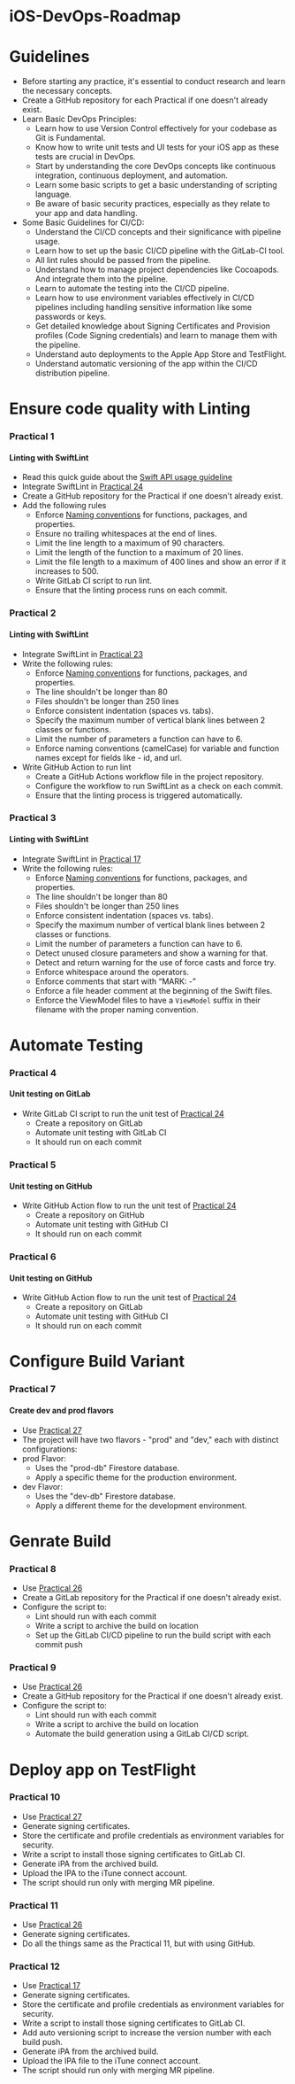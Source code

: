 # iOS-DevOps-Roadmap

# Guidelines
- Before starting any practice, it's essential to conduct research and learn the necessary concepts.
- Create a GitHub repository for each Practical if one doesn't already exist.
- Learn Basic DevOps Principles:
  - Learn how to use Version Control effectively for your codebase as Git is Fundamental.
  - Know how to write unit tests and UI tests for your iOS app as these tests are crucial in DevOps.
  - Start by understanding the core DevOps concepts like continuous integration, continuous deployment, and automation.
  - Learn some basic scripts to get a basic understanding of scripting language.
  - Be aware of basic security practices, especially as they relate to your app and data handling.
- Some Basic Guidelines for CI/CD:
  - Understand the CI/CD concepts and their significance with pipeline usage.
  - Learn how to set up the basic CI/CD pipeline with the GitLab-CI tool.
  - All lint rules should be passed from the pipeline.
  - Understand how to manage project dependencies like Cocoapods. And integrate them into the pipeline.
  - Learn to automate the testing into the CI/CD pipeline.
  - Learn how to use environment variables effectively in CI/CD pipelines including handling sensitive information like some passwords or keys.
  - Get detailed knowledge about Signing Certificates and Provision profiles (Code Signing credentials) and learn to manage them with the pipeline.
  - Understand auto deployments to the Apple App Store and TestFlight.
  - Understand automatic versioning of the app within the CI/CD distribution pipeline.


# Ensure code quality with Linting
### Practical 1
#### Linting with SwiftLint
- Read this quick guide about the [Swift API usage guideline](https://www.swift.org/documentation/api-design-guidelines/)
- Integrate SwiftLint in [Practical 24](https://github.com/canopas/iOS-developer-roadmap-2023#practical-24)
- Create a GitHub repository for the Practical if one doesn't already exist.
- Add the following rules
  - Enforce [Naming conventions](https://www.swift.org/documentation/api-design-guidelines/#naming) for functions, packages, and properties.
  - Ensure no trailing whitespaces at the end of lines.
  - Limit the line length to a maximum of 90 characters.
  - Limit the length of the function to a maximum of 20 lines.
  - Limit the file length to a maximum of 400 lines and show an error if it increases to 500.
  - Write GitLab CI script to run lint.
  - Ensure that the linting process runs on each commit.
  

### Practical 2
#### Linting with SwiftLint
- Integrate SwiftLint in [Practical 23](https://github.com/canopas/iOS-developer-roadmap-2023#practical-23)
- Write the following rules:
  - Enforce [Naming conventions](https://www.swift.org/documentation/api-design-guidelines/#naming) for functions, packages, and properties.
  - The line shouldn't be longer than 80
  - Files shouldn't be longer than 250 lines
  - Enforce consistent indentation (spaces vs. tabs).
  - Specify the maximum number of vertical blank lines between 2 classes or functions.
  - Limit the number of parameters a function can have to 6.
  - Enforce naming conventions (camelCase) for variable and function names except for fields like - id, and url.
- Write GitHub Action to run lint
  - Create a GitHub Actions workflow file in the project repository.
  - Configure the workflow to run SwiftLint as a check on each commit.
  - Ensure that the linting process is triggered automatically.
 
### Practical 3
#### Linting with SwiftLint
- Integrate SwiftLint in [Practical 17](https://github.com/canopas/iOS-developer-roadmap-2023#practical-17)
- Write the following rules:
  - Enforce [Naming conventions](https://www.swift.org/documentation/api-design-guidelines/#naming) for functions, packages, and properties.
  - The line shouldn't be longer than 80
  - Files shouldn't be longer than 250 lines
  - Enforce consistent indentation (spaces vs. tabs).
  - Specify the maximum number of vertical blank lines between 2 classes or functions.
  - Limit the number of parameters a function can have to 6.
  - Detect unused closure parameters and show a warning for that.
  - Detect and return warning for the use of force casts and force try.
  - Enforce whitespace around the operators.
  - Enforce comments that start with “MARK: -”
  - Enforce a file header comment at the beginning of the Swift files.
  - Enforce the ViewModel files to have a `ViewModel` suffix in their filename with the proper naming convention.
 
# Automate Testing
### Practical 4
#### Unit testing on GitLab
- Write GitLab CI script to run the unit test of [Practical 24](https://github.com/canopas/iOS-developer-roadmap-2023#practical-24)
  - Create a repository on GitLab
  - Automate unit testing with GitLab CI
  - It should run on each commit

### Practical 5
#### Unit testing on GitHub
- Write GitHub Action flow to run the unit test of [Practical 24](https://github.com/canopas/iOS-developer-roadmap-2023#practical-24)
  - Create a repository on GitHub
  - Automate unit testing with GitHub CI
  - It should run on each commit
 
### Practical 6
#### Unit testing on GitHub
- Write GitHub Action flow to run the unit test of [Practical 24](https://github.com/canopas/iOS-developer-roadmap-2023#practical-17)
  - Create a repository on GitLab
  - Automate unit testing with GitHub CI
  - It should run on each commit

# Configure Build Variant
### Practical 7
#### Create dev and prod flavors
 - Use [Practical 27](https://github.com/canopas/iOS-developer-roadmap-2023#practical-27)
 - The project will have two flavors - "prod" and "dev," each with distinct configurations:
 - prod Flavor:
    - Uses the "prod-db" Firestore database.
    - Apply a specific theme for the production environment.
 - dev Flavor:
   - Uses the "dev-db" Firestore database.
   - Apply a different theme for the development environment.

# Genrate Build
### Practical 8
 - Use [Practical 26](https://github.com/canopas/iOS-developer-roadmap-2023#practical-26)
 - Create a GitLab repository for the Practical if one doesn't already exist.
 - Configure the script to:
   - Lint should run with each commit
   - Write a script to archive the build on location
   - Set up the GitLab CI/CD pipeline to run the build script with each commit push
  
### Practical 9
 - Use [Practical 26](https://github.com/canopas/iOS-developer-roadmap-2023#practical-17)
 - Create a GitHub repository for the Practical if one doesn't already exist.
 - Configure the script to:
   - Lint should run with each commit
   - Write a script to archive the build on location
   - Automate the build generation using a GitLab CI/CD script.

# Deploy app on TestFlight
### Practical 10
- Use [Practical 27](https://github.com/canopas/iOS-developer-roadmap-2023#practical-27)
- Generate signing certificates.
- Store the certificate and profile credentials as environment variables for security.
- Write a script to install those signing certificates to GitLab CI.
- Generate iPA from the archived build.
- Upload the IPA to the iTune connect account.
- The script should run only with merging MR pipeline.

### Practical 11
- Use [Practical 26](https://github.com/canopas/iOS-developer-roadmap-2023#practical-26)
- Generate signing certificates.
- Do all the things same as the Practical 11, but with using GitHub.

### Practical 12
- Use [Practical 17](https://github.com/canopas/iOS-developer-roadmap-2023#practical-17)
- Generate signing certificates.
- Store the certificate and profile credentials as environment variables for security.
- Write a script to install those signing certificates to GitLab CI.
- Add auto versioning script to increase the version number with each build push.
- Generate iPA from the archived build.
- Upload the IPA file to the iTune connect account.
- The script should run only with merging MR pipeline.
